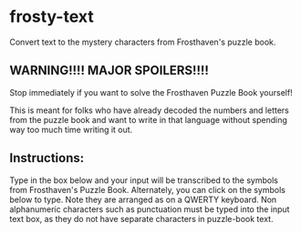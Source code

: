 # frosty-text
 Convert text to the mystery characters from Frosthaven's puzzle book. 

## WARNING!!!! MAJOR SPOILERS!!!! 
 Stop immediately if you want to solve the Frosthaven Puzzle Book yourself!

 This is meant for folks who have already decoded the numbers and letters from the puzzle book and want to write in that language without spending way too much time writing it out. 

## Instructions:
 Type in the box below and your input will be transcribed to the symbols from Frosthaven's Puzzle Book. Alternately, you can click on the symbols below to type. Note they are arranged as on a QWERTY keyboard. Non alphanumeric characters such as punctuation must be typed into the input text box, as they do not have separate characters in puzzle-book text. 